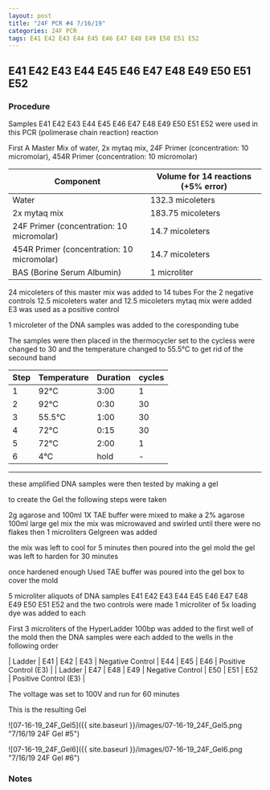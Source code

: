 ```yaml
---
layout: post
title: "24F PCR #4 7/16/19"
categories: 24F PCR
tags: E41 E42 E43 E44 E45 E46 E47 E48 E49 E50 E51 E52 
---
```


##  E41 E42 E43 E44 E45 E46 E47 E48 E49 E50 E51 E52

### Procedure

Samples E41 E42 E43 E44 E45 E46 E47 E48 E49 E50 E51 E52 were used in this PCR (polimerase chain reaction) reaction 

First A Master Mix of water, 2x mytaq mix, 24F Primer (concentration: 10 micromolar), 454R Primer (concentration: 10 micromolar)


|Component| Volume for 14 reactions (+5% error)|
|---------|---------------------------|
|Water| 132.3 micoleters|
|2x mytaq mix| 183.75 micoleters|
|24F Primer (concentration: 10 micromolar)| 14.7 micoleters|
|454R Primer (concentration: 10 micromolar)| 14.7 micoleters|
|BAS (Borine Serum Albumin)| 1 microliter|

24 micoleters of this master mix was added to 14 tubes 
For the 2 negative controls 12.5 micoleters water and 12.5 micoleters mytaq mix were added
E3 was used as a positive control

1 microleter of the DNA samples was added to the coresponding tube

The samples were then placed in the thermocycler set to 
the cycless were changed to 30 and the temperature changed to 55.5°C to get rid of the secound band

|Step|Temperature|Duration|cycles|
|----|-------|--------|-------|
|1|92°C|3:00|1|
|2|92°C|0:30|30|
|3|55.5°C|1:00|30|
|4|72°C|0:15|30|
|5|72°C|2:00|1|
|6|4°C|hold|-|

___________

these amplified DNA samples were then tested by making a gel

to create the Gel the following steps were taken 

2g agarose and 100ml 1X TAE buffer were mixed to make a 2% agarose 100ml large gel mix 
the mix was microwaved and swirled until there were no flakes 
then 1 microliters Gelgreen was added

the mix was left to cool for 5 minutes then poured into the gel mold
the gel was left to harden for 30 minutes 

once hardened enough Used TAE buffer was poured into the gel box to cover the mold

5 microliter aliquots of DNA samples  E41 E42 E43 E44 E45 E46 E47 E48 E49 E50 E51 E52 and the two controls were made 
1 microliter of 5x loading dye was added to each

First 3 microliters of the HyperLadder 100bp was added to the first well of the mold 
then the DNA samples were each added to the wells in the following order 

| Ladder | E41 | E42 | E43 | Negative Control | E44 | E45 | E46 | Positive Control (E3) |
| Ladder | E47 | E48 | E49 | Negative Control | E50 | E51 | E52 | Positive Control (E3) |

The voltage was set to 100V and run for 60 minutes


This is the resulting Gel

![07-16-19_24F_Gel5]({{ site.baseurl }}/images/07-16-19_24F_Gel5.png "7/16/19 24F Gel #5")

![07-16-19_24F_Gel6]({{ site.baseurl }}/images/07-16-19_24F_Gel6.png "7/16/19 24F Gel #6")


### Notes
